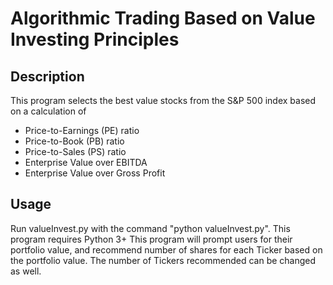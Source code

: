 # Algorithmic Trading Based on Value Investing Principles

## Description
This program selects the best value stocks from the S&P 500 index based on a calculation of
- Price-to-Earnings (PE) ratio
- Price-to-Book (PB) ratio
- Price-to-Sales (PS) ratio
- Enterprise Value over EBITDA
- Enterprise Value over Gross Profit

## Usage
Run valueInvest.py with the command "python valueInvest.py".
This program requires Python 3+
This program will prompt users for their portfolio value, and recommend number of shares for each Ticker based on the portfolio value.
The number of Tickers recommended can be changed as well.

